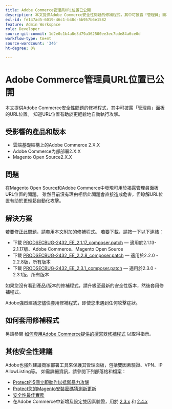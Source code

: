 ```yaml
---
title: Adobe Commerce管理員URL位置已公開
description: 本文提供Adobe Commerce安全性問題的修補程式，其中可披露「管理員」面板的URL位置。 知道URL位置有助於更輕鬆地自動執行攻擊。
exl-id: fe147ad5-6019-46c1-b48c-6b957b6e1582
feature: Admin Workspace
role: Developer
source-git-commit: 1d2e0c1b4a8e3d79a362500ee3ec7bde84a6ce0d
workflow-type: tm+mt
source-wordcount: '346'
ht-degree: 0%

---
```


# Adobe Commerce管理員URL位置已公開

本文提供Adobe Commerce安全性問題的修補程式，其中可披露「管理員」面板的URL位置。 知道URL位置有助於更輕鬆地自動執行攻擊。

## 受影響的產品和版本

* 雲端基礎結構上的Adobe Commerce 2.X.X
* Adobe Commerce內部部署2.X.X
* Magento Open Source2.X.X

## 問題

在Magento Open Source和Adobe Commerce中發現可用於揭露管理員面板URL位置的問題。 雖然目前沒有理由相信此問題會直接造成危害，但瞭解URL位置有助於更輕鬆自動化攻擊。

## 解決方案

若要修正此問題，請套用本文附加的修補程式。 若要下載，請按一下以下連結：

* 下載 [PRODSECBUG-2432\_EE\_2.1.17\_composer.patch](assets/PRODSECBUG-2432_EE_2.1.17_composer.patch.zip)  — 適用於2.1.13-2.1.17版、Adobe Commerce、Magento Open Source
* 下載 [PRODSECBUG-2432\_EE\_2.2.8\_composer.patch](assets/PRODSECBUG-2432_EE_2.2.8_composer.patch.zip)  — 適用於2.2.0 - 2.2.8版，所有版本
* 下載 [PRODSECBUG-2432\_EE\_2.3.1\_composer.patch](assets/PRODSECBUG-2432_EE_2.3.1_composer.patch.zip)  — 適用於2.3.0 - 2.3.1版，所有版本

如果您沒有看到產品/版本的修補程式，請升級至最新的安全性版本，然後套用修補程式。

Adobe強烈建議您儘快套用修補程式，即使您未遇到任何攻擊症狀。

## 如何套用修補程式

另請參閱 [如何套用Adobe Commerce提供的撰寫器修補程式](/help/how-to/general/how-to-apply-a-composer-patch-provided-by-magento.md) 以取得指示。

## 其他安全性建議

Adobe也強烈建議商家部署工具來保護其管理面板，包括雙因素驗證、VPN、IP AllowListing等。 如需詳細資訊，請參閱下列部落格和檔案：

* [Protect的5個立即動作以抵禦暴力攻擊](https://magento.com/security/best-practices/5-immediate-actions-protect-against-brute-force-attacks)
* [Protect您的Magento安裝密碼猜測新更新](https://magento.com/security/best-practices/protect-your-magento-installation-password-guessing-new-update)
* [安全性最佳實務](https://magento.com/security/best-practices/security-best-practices)
* 在Adobe Commerce中新增及設定雙因素驗證，用於 [2.3.x](https://docs.magento.com/user-guide/v2.3/stores/security-two-factor-authentication.html) 和 [2.4.x](https://docs.magento.com/user-guide/stores/security-two-factor-authentication.html)
